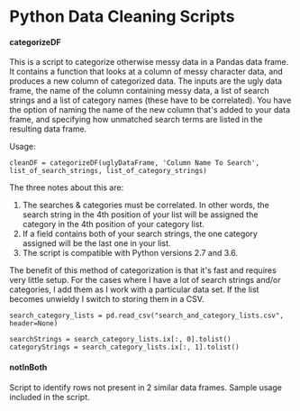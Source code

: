 Python Data Cleaning Scripts
============================

#### categorizeDF
This is a script to categorize otherwise messy data in a Pandas data frame. It contains a function that looks at a column of messy character data, and produces a new column of categorized data. The inputs are the ugly data frame, the name of the column containing messy data, a list of search strings and a list of category names (these have to be correlated). You have the option of naming the name of the new column that's added to your data frame, and specifying how unmatched search terms are listed in the resulting data frame.

Usage:

    cleanDF = categorizeDF(uglyDataFrame, 'Column Name To Search', list_of_search_strings, list_of_category_strings)

The three notes about this are:

1. The searches & categories must be correlated. In other words, the search string in the 4th position of your list will be assigned the category in the 4th position of your category list.
2. If a field contains both of your search strings, the one category assigned will be the last one in your list.
3. The script is compatible with Python versions 2.7 and 3.6.

The benefit of this method of categorization is that it's fast and requires very little setup. For the cases where I have a lot of search strings and/or categories, I add them as I work with a particular data set. If the list becomes unwieldy I switch to storing them in a CSV.

    search_category_lists = pd.read_csv("search_and_category_lists.csv", header=None)

    searchStrings = search_category_lists.ix[:, 0].tolist()
    categoryStrings = search_category_lists.ix[:, 1].tolist()

#### notInBoth
Script to identify rows not present in 2 similar data frames. Sample usage included in the script.